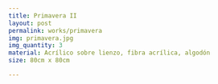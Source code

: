 ```yaml
---
title: Primavera II
layout: post
permalink: works/primavera
img: primavera.jpg
img_quantity: 3
material: Acrílico sobre lienzo, fibra acrílica, algodón
size: 80cm x 80cm

---
```

